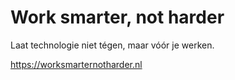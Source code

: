 # Work smarter, not harder
Laat technologie niet tégen, maar vóór je werken.

https://worksmarternotharder.nl